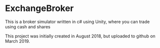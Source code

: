 # ExchangeBroker
This is a broker simulator written in c# using Unity, where you can trade using cash and shares

This project was initially created in August 2018, but uploaded to github on March 2019.
